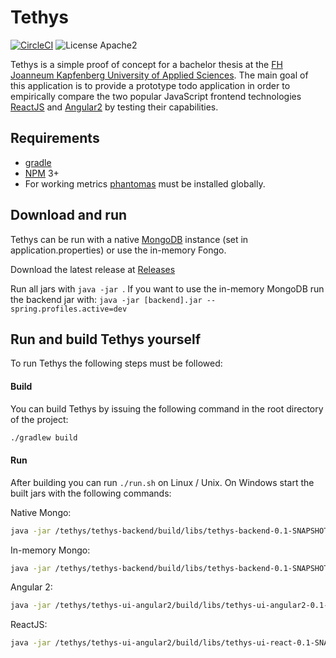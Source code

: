 # Tethys
[![CircleCI](https://circleci.com/gh/fridayy/tethys.svg?style=svg)](https://circleci.com/gh/fridayy/tethys) ![License Apache2](https://go-shields.herokuapp.com/license-Apache%202.0-red.png)

Tethys is a simple proof of concept for a bachelor thesis at the [FH Joanneum Kapfenberg University of Applied Sciences](http://www.fh-joanneum.at).
The main goal of this application is to provide a prototype todo application in order to empirically compare the two popular JavaScript frontend technologies
[ReactJS](https://facebook.github.io/react/) and [Angular2](https://angular.io/) by testing their capabilities.


## Requirements
* [gradle](https://github.com/gradle/gradle)
* [NPM](https://www.npmjs.com/) 3+
* For working metrics [phantomas](https://github.com/macbre/phantomas) must be installed globally.

## Download and run
Tethys can be run with a native [MongoDB](https://www.mongodb.com/) instance (set in application.properties)
or use the in-memory Fongo.

Download the latest release at [Releases](https://github.com/fridayy/tethys/releases/tag/v0.1.0)

Run all jars with ```java -jar ```. If you want to use the in-memory MongoDB run the backend jar with: ```java -jar [backend].jar --spring.profiles.active=dev```

## Run and build Tethys yourself
To run Tethys the following steps must be followed:

#### Build
You can build Tethys by issuing the following command in the root directory of the project:

```sh
./gradlew build
```

#### Run

After building you can run ```./run.sh``` on Linux / Unix. On Windows start the built jars with the following commands:

Native Mongo:
```sh
java -jar /tethys/tethys-backend/build/libs/tethys-backend-0.1-SNAPSHOT.jar 
```

In-memory Mongo:
```sh
java -jar /tethys/tethys-backend/build/libs/tethys-backend-0.1-SNAPSHOT.jar --spring.profiles.active=dev 
```


Angular 2:
```sh
java -jar /tethys/tethys-ui-angular2/build/libs/tethys-ui-angular2-0.1-SNAPSHOT.jar
```

ReactJS:
```sh
java -jar /tethys/tethys-ui-angular2/build/libs/tethys-ui-react-0.1-SNAPSHOT.jar
```